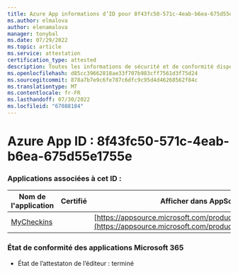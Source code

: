 ```yaml
---
title: Azure App informations d’ID pour 8f43fc50-571c-4eab-b6ea-675d55e1755e
ms.author: elmalova
author: elenamalova
manager: tonybal
ms.date: 07/29/2022
ms.topic: article
ms.service: attestation
certification_type: attested
description: Toutes les informations de sécurité et de conformité disponibles pour 8f43fc50-571c-4eab-b6ea-675d55e1755e.
ms.openlocfilehash: d85cc39662818ae33f707b983cff7561d3f75d24
ms.sourcegitcommit: 878a7b7e9c6fe787c6dfc9c95d4d46268562f84c
ms.translationtype: MT
ms.contentlocale: fr-FR
ms.lasthandoff: 07/30/2022
ms.locfileid: "67088184"
---
```

# <a name="azure-app-id-8f43fc50-571c-4eab-b6ea-675d55e1755e"></a>Azure App ID : 8f43fc50-571c-4eab-b6ea-675d55e1755e


### <a name="apps-associated-with-this-id"></a>Applications associées à cet ID :
| **Nom de l'application** | **Certifié** | **Afficher dans AppSource** |
|--------------|---------------|-----------------------|
| [MyCheckins](../forward/WA200004375.md) |  | [https://appsource.microsoft.com/product/office/WA200004375](https://appsource.microsoft.com/product/office/WA200004375) |

### <a name="microsoft-365-app-compliance-status"></a>État de conformité des applications Microsoft 365
- État de l’attestaton de l’éditeur : terminé
